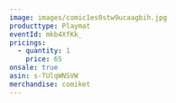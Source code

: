 ```yaml
---
image: images/comic1es0stw9ucaagbih.jpg
producttype: Playmat
eventId: mkb4XfKk_
pricings:
  - quantity: 1
    price: 65
onsale: true
asin: s-TUlqWNSVW
merchandise: comiket
---
```

